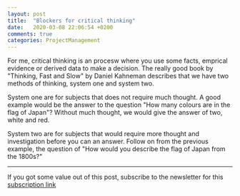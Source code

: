 ```yaml
---
layout: post
title:  "Blockers for critical thinking"
date:   2020-03-08 22:06:54 +0200
comments: true
categories: ProjectManagement 
---
```


For me, critical thinking is an procesw where you use some facts, emprical evidence or derived data to make a decision. The really good book by "Thinking, Fast and Slow" by Daniel Kahneman describes that we have two methods of thinking, system one and system two. 

System one are for subjects that does not require much thought. A good example would be the answer to the question "How many colours are in the flag of Japan"? Without much thought, we would give the answer of two, white and red.

System two are for subjects that would require more thought and investigation before you can an answer. Follow on from the previous example, the question of "How would you describe the flag of Japan from the 1800s?"  

---

If you got some value out of this post, subscribe to the newsletter for this [subscription link](https://mailchi.mp/8e0622427dd5/prjmgrwkly)
